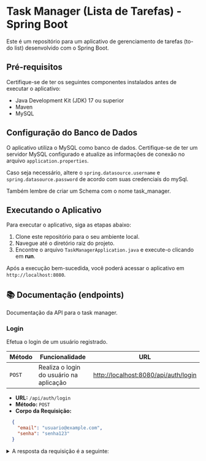 # Task Manager (Lista de Tarefas) - Spring Boot

Este é um repositório para um aplicativo de gerenciamento de tarefas (to-do list) desenvolvido com o Spring Boot.

## Pré-requisitos

Certifique-se de ter os seguintes componentes instalados antes de executar o aplicativo:

- Java Development Kit (JDK) 17 ou superior
- Maven
- MySQL

## Configuração do Banco de Dados

O aplicativo utiliza o MySQL como banco de dados. Certifique-se de ter um servidor MySQL configurado e atualize as informações de conexão no arquivo `application.properties`.

Caso seja necessário, altere o `spring.datasource.username` e `spring.datasource.password` de acordo com suas credenciais do mySql.

Também lembre de criar um Schema com o nome task_manager.

## Executando o Aplicativo

Para executar o aplicativo, siga as etapas abaixo:

1. Clone este repositório para o seu ambiente local.
2. Navegue até o diretório raiz do projeto.
3. Encontre o arquivo `TaskManagerApplication.java` e execute-o clicando em __run__.

Após a execução bem-sucedida, você poderá acessar o aplicativo em `http://localhost:8080`.

## 📚 Documentação (endpoints)

Documentação da API para o task manager.

### Login

Efetua o login de um usuário registrado.

| Método | Funcionalidade                          | URL                         |
| ------ | --------------------------------------- | --------------------------- |
| `POST` | Realiza o login do usuário na aplicação | <http://localhost:8080/api/auth/login> |

- __URL:__ `/api/auth/login`
- __Método:__ `POST`
- __Corpo da Requisição:__

```json
  {
    "email": "usuario@example.com",
    "senha": "senha123"
  }
```

<details>
  <summary>A resposta da requisição é a seguinte:</summary>

```http
HTTP/1.1 200 OK
Content-Type: application/json

{
  "nome": "Nome do Usuário",
  "sobrenome": "Sobrenome do Usuário",
  "email": "usuario@example.com",
  "token": null
}
```

</details>
